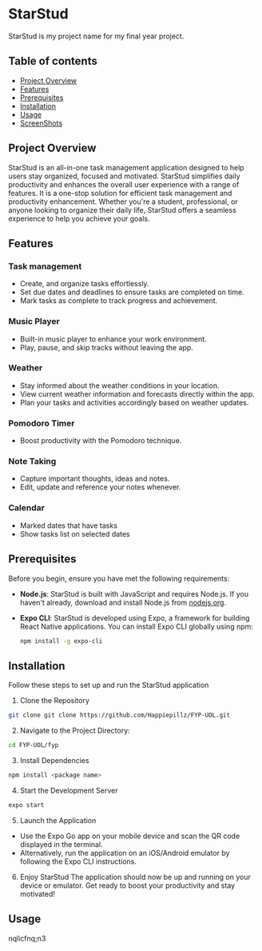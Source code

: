 # StarStud
StarStud is my project name for my final year project. 

## Table of contents 

- [Project Overview](#project-overview)
- [Features](#features)
- [Prerequisites](#prerequisites)
- [Installation](#installation)
- [Usage](#usage)
- [ScreenShots](#screenshots)

## Project Overview 
StarStud is an all-in-one task management application designed to help users stay organized, focused and motivated. StarStud simplifies daily productivity and enhances the overall user experience with a range of features. It is a one-stop solution for efficient task management and productivity enhancement. Whether you're a student, professional, or anyone looking to organize their daily life, StarStud offers a seamless experience to help you achieve your goals. 

## Features

### Task management

- Create, and organize tasks effortlessly.
- Set due dates and deadlines to ensure tasks are completed on time.
- Mark tasks as complete to track progress and achievement.

### Music Player 

- Built-in music player to enhance your work environment.
- Play, pause, and skip tracks without leaving the app.

### Weather 

- Stay informed about the weather conditions in your location.
- View current weather information and forecasts directly within the app.
- Plan your tasks and activities accordingly based on weather updates.

### Pomodoro Timer

- Boost productivity with the Pomodoro technique.

### Note Taking

- Capture important thoughts, ideas and notes.
- Edit, update and reference your notes whenever.

### Calendar 

- Marked dates that have tasks
- Show tasks list on selected dates
  
## Prerequisites

Before you begin, ensure you have met the following requirements:

- **Node.js**: StarStud is built with JavaScript and requires Node.js. If you haven't already, download and install Node.js from [nodejs.org](https://nodejs.org/).

- **Expo CLI**: StarStud is developed using Expo, a framework for building React Native applications. You can install Expo CLI globally using npm:

  ```bash
  npm install -g expo-cli
  ```
  
## Installation
Follow these steps to set up and run the StarStud application 

1. Clone the Repository
``` bash
git clone git clone https://github.com/Happiepillz/FYP-UOL.git
```

2. Navigate to the Project Directory:
``` bash
cd FYP-UOL/fyp
```

3. Install Dependencies
``` bash
npm install <package name>
```

4. Start the Development Server
``` bash
expo start
```

5. Launch the Application
  - Use the Expo Go app on your mobile device and scan the QR code displayed in the terminal.
  - Alternatively, run the application on an iOS/Android emulator by following the Expo CLI instructions.

6. Enjoy StarStud
The application should now be up and running on your device or emulator. Get ready to boost your productivity and stay motivated!

## Usage
nqlicfnq;n3

